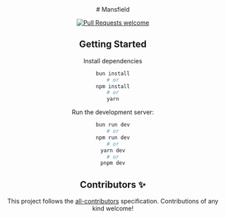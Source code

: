 <div align="center">
# Mansfield


[![Pull Requests welcome](https://img.shields.io/badge/PRs-welcome-ff69b4.svg?style=flat-square)](https://github.com/satyambnsal/mansfield/issues?q=is%3Aissue+is%3Aopen+label%3A%22help+wanted%22)


## Getting Started

Install dependencies
```bash
bun install
# or
npm install
# or
yarn
```


Run the development server:

```bash
bun run dev
# or
npm run dev
# or
yarn dev
# or
pnpm dev
```



## Contributors ✨

<!-- ALL-CONTRIBUTORS-LIST:START - Do not remove or modify this section -->
<!-- prettier-ignore-start -->
<!-- markdownlint-disable -->

<!-- markdownlint-restore -->
<!-- prettier-ignore-end -->

<!-- ALL-CONTRIBUTORS-LIST:END -->

This project follows the [all-contributors](https://github.com/all-contributors/all-contributors) specification. Contributions of any kind welcome!



